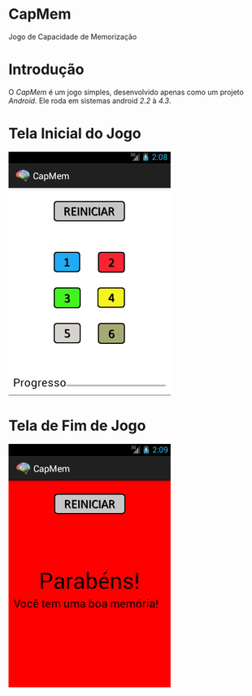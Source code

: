 CapMem
======
Jogo de Capacidade de Memorização

# Introdução
O _CapMem_ é um jogo simples, desenvolvido apenas como um projeto _Android_. Ele roda em sistemas android _2.2_ à _4.3_.

# Tela Inicial do Jogo
![CapMem](https://github.com/CharlesGarrocho/CapMem/raw/master/samples/tela_inicial.png)

# Tela de Fim de Jogo
![CapMem](https://github.com/CharlesGarrocho/CapMem/raw/master/samples/tela_final.png)


